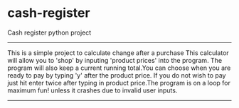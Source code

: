 # cash-register
Cash register python project
******************************************************
This is a simple project to calculate change after a 
purchase This calculator will allow you to 'shop' by 
inputing 'product prices' into the program. The 
program will also keep a current running total.You can 
choose when you are ready to pay by typing 'y' after 
the product price. If you do not wish to pay just hit 
enter twice after typing in product price.The program
is on a loop for maximum fun! unless it crashes due to
invalid user inputs. 
******************************************************

